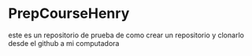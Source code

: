 # PrepCourseHenry
este es un repositorio de prueba de como crear un repositorio y clonarlo desde el github a mi computadora

